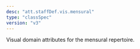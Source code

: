 ```yaml
---
desc: "att.staffDef.vis.mensural"
type: "classSpec"
version: "v3"
---
```


Visual domain attributes for the mensural repertoire.